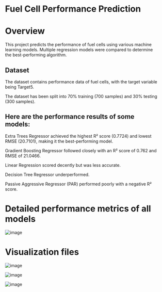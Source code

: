 # Fuel Cell Performance Prediction

# Overview
This project predicts the performance of fuel cells using various machine learning models. Multiple regression models were compared to determine the best-performing algorithm.

## Dataset
The dataset contains performance data of fuel cells, with the target variable being Target5.

The dataset has been split into 70% training (700 samples) and 30% testing (300 samples).

## Here are the performance results of some models:

Extra Trees Regressor achieved the highest R² score (0.7724) and lowest RMSE (20.7101), making it the best-performing model.

Gradient Boosting Regressor followed closely with an R² score of 0.762 and RMSE of 21.0466.

Linear Regression scored decently but was less accurate.

Decision Tree Regressor underperformed.

Passive Aggressive Regressor (PAR) performed poorly with a negative R² score.



# Detailed performance metrics of all models

![image](https://github.com/user-attachments/assets/6f5151bc-3677-40d4-833a-da2046ccc4fa)



# Visualization files

![image](https://github.com/user-attachments/assets/3c7fc255-b5ab-4bf2-91ca-be510e1c3baa)


![image](https://github.com/user-attachments/assets/58c001e5-d2e9-4c11-9fce-72d2139064a0)


![image](https://github.com/user-attachments/assets/aab64753-bd13-489b-b5f6-60ac118333fd)




